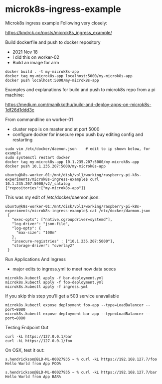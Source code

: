 # microk8s-ingress-example

Microk8s ingress example
Following very closely:

https://kndrck.co/posts/microk8s_ingress_example/

Build dockerfile and push to docker repository
* 2021 Nov 18
* I did this on worker-02
* Build an image for arm

```
docker build . -t my-microk8s-app
docker tag my-microk8s-app localhost:5000/my-microk8s-app
docker push localhost:5000/my-microk8s-app
```

Examples and explanations for build and push to microk8s repo from a pi machine:

https://medium.com/manikkothu/build-and-deploy-apps-on-microk8s-1df26d1ddd3c

From commandline on worker-01
* cluster repo is on master and at port 5000
* configure docker for insecure repo push buy editing config and restarting

``` 
sudo vim /etc/docker/daemon.json    # edit to ip shown below, for example
sudo systemctl restart docker
docker tag my-microk8s-app 10.1.235.207:5000/my-microk8s-app
docker push 10.1.235.207:5000/my-microk8s-app

ubuntu@k8s-worker-01:/mnt/disk/vol1/working/raspberry-pi-k8s-experiments/microk8s-ingress-example$ curl 10.1.235.207:5000/v2/_catalog
{"repositories":["my-microk8s-app"]}
```

This was my edit of /etc/docker/daemon.json:

```
ubuntu@k8s-worker-01:/mnt/disk/vol1/working/raspberry-pi-k8s-experiments/microk8s-ingress-example$ cat /etc/docker/daemon.json 
 {
   "exec-opts": ["native.cgroupdriver=systemd"],
   "log-driver": "json-file",
   "log-opts": {
     "max-size": "100m"
   },
   "insecure-registries" : ["10.1.235.207:5000"],
   "storage-driver": "overlay2"
 }
```


Run Applications And Ingress
* major edits to ingress.yml to meet now data scecs

```
microk8s.kubectl apply -f bar-deployment.yml
microk8s.kubectl apply -f foo-deployment.yml
microk8s.kubectl apply -f ingress.yml
```

If you skip this step you'll get a 503 service unavailable
```
microk8s.kubectl expose deployment foo-app --type=LoadBalancer --port=8080
microk8s.kubectl expose deployment bar-app --type=LoadBalancer --port=8080
```
Testing Endpoint Out

```
curl -kL https://127.0.0.1/bar
curl -kL https://127.0.0.1/foo
```

On OSX, test it out:

```
s.hendrickson@BLD-ML-00027935 ~ % curl -kL https://192.168.127.7/foo                                        
Hello World from App FOO%

s.hendrickson@BLD-ML-00027935 ~ % curl -kL https://192.168.127.7/bar
Hello World from App BAR%    
```
